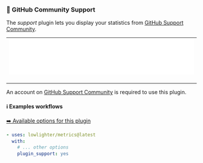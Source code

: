 ### 💭 GitHub Community Support

The *support* plugin lets you display your statistics from [GitHub Support Community](https://github.community/).

<table>
  <td align="center">
    <img src="https://github.com/lowlighter/lowlighter/blob/master/metrics.plugin.support.svg">
    <img width="900" height="1" alt="">
  </td>
</table>

An account on [GitHub Support Community](https://github.community/) is required to use this plugin.

#### ℹ️ Examples workflows

[➡️ Available options for this plugin](metadata.yml)

```yaml
- uses: lowlighter/metrics@latest
  with:
    # ... other options
    plugin_support: yes
```